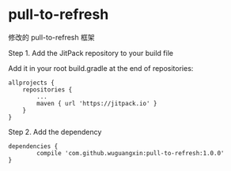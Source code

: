 # pull-to-refresh
修改的 pull-to-refresh 框架

Step 1. Add the JitPack repository to your build file

Add it in your root build.gradle at the end of repositories:

	allprojects {
		repositories {
			...
			maven { url 'https://jitpack.io' }
		}
	}
  
Step 2. Add the dependency

	dependencies {
	        compile 'com.github.wuguangxin:pull-to-refresh:1.0.0'
	}
